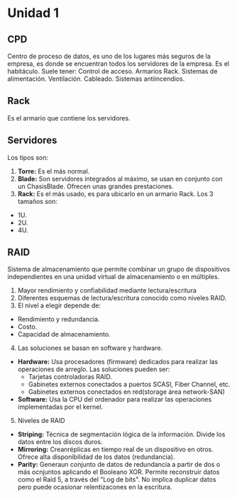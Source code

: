 
Unidad 1
==========

CPD
-------

Centro de proceso de datos, es uno de los lugares más seguros de la empresa, es donde se encuentran todos los servidores de la empresa. Es el habitáculo. Suele tener:
	Control de acceso.
	Armarios Rack.
	Sistemas de alimentación.
	Ventilación.
	Cableado.
	Sistemas antiincendios.

Rack
------

Es el armario que contiene los servidores.

Servidores
------------


Los tipos son:

1. **Torre:** Es el más normal.
2. **Blade:** Son servidores integrados al máximo, se usan en conjunto con un ChasisBlade. Ofrecen unas grandes prestaciones.
3. **Rack:** Es el más usado, es para ubicarlo en un armario Rack. Los 3 tamaños son:
  * 1U.
  * 2U.
  * 4U.

RAID
-------

Sistema de almacenamiento que permite combinar un grupo de dispositivos independientes en una unidad virtual de almacenamiento o en múltiples.

1. Mayor rendimiento y confiabilidad mediante lectura/escritura
2. Diferentes esquemas de lectura/escritura conocido como niveles RAID.
3. El nivel a elegir depende de:
  * Rendimiento y redundancia.
  * Costo.
  * Capacidad de almacenamiento.
4. Las soluciones se basan en software y hardware.
  * **Hardware:** Usa procesadores (firmware) dedicados para realizar las operaciones de arreglo. Las soluciones pueden ser:
    * Tarjetas controladoras RAID.
    * Gabinetes externos conectados a puertos SCASI, Fiber Channel, etc.
    * Gabinetes externos conectados en red(storage área network-SAN)
  * **Software:** Usa la CPU del ordenador para realizar las operaciones implementadas por el kernel.

5. Niveles de RAID
 * **Striping:** Técnica de segmentación lógica de la información. Divide los datos entre los discos duros.
 * **Mirroring:** Creanréplicas en tiempo real de un dispositivo en otros. Ofrece alta disponibilidad de los datos (redundancia).
 * **Parity:** Generaun conjunto de datos de redundancia a partir de dos o más ocnjuntos aplicando el Booleano XOR. Permite reconstruir datos como el Raid 5, a través del "Log de bits". No implica duplicar datos pero puede ocasionar relentizacones en la escritura.
